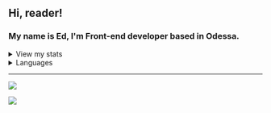 ## Hi, reader! 

### My name is Ed, I'm Front-end developer based in Odessa.
<details>
  <summary>View my stats</summary>
  <img src="https://github-readme-stats.vercel.app/api?username=KramerEd&show_icons=true"/>
</details>

<details>
  <summary>Languages</summary>
  <img src="https://github-readme-stats.vercel.app/api/top-langs/?username=KramerEd&layout=compact)"/>
</details>
<hr>

 <div>
  <a href="https://t.me/kramer_eds"><img src="https://img.shields.io/badge/Telegram-blue?style=flat"/></a>
       
  <a href="https://t.me/kramer_eds"><img src="https://img.shields.io/badge/Telegram-blue?style=flat"/></a>
 </div>

